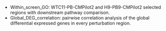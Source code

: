 * Within_screen_GO: WTC11-PB-CMPilot2 and H9-PB9-CMPilot2 selected regions with downstream pathway comparison. 
* Global_DEG_correlation: pairwise correlation analysis of the global differential expressed genes in every perturbation region. 
